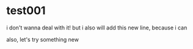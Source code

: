# test001
i don't wanna deal with it!
but i also will add this new line, because i can

also, let's try something new
